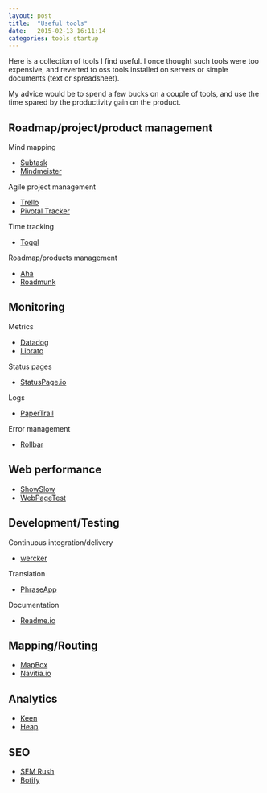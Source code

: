 ```yaml
---
layout: post
title:  "Useful tools"
date:   2015-02-13 16:11:14
categories: tools startup
---
```


Here is a collection of tools I find useful. I once thought such tools were too expensive, and reverted to oss tools installed on servers or simple documents (text or spreadsheet).

My advice would be to spend a few bucks on a couple of tools, and use the time spared by the productivity gain on the product.

Roadmap/project/product management
----------------------------------

Mind mapping

* [Subtask](https://www.subtask.com/)
* [Mindmeister](http://www.mindmeister.com/)

Agile project management

* [Trello](https://trello.com/)
* [Pivotal Tracker](https://www.pivotaltracker.com/)

Time tracking

* [Toggl](https://www.toggl.com/)

Roadmap/products management

* [Aha](http://www.aha.io/)
* [Roadmunk](https://roadmunk.com/)

Monitoring
----------

Metrics

* [Datadog](https://www.datadoghq.com/)
* [Librato](https://metrics.librato.com/)

Status pages

* [StatusPage.io](https://www.statuspage.io/)

Logs

* [PaperTrail](https://papertrailapp.com/)

Error management

* [Rollbar](https://rollbar.com/)

Web performance
---------------

* [ShowSlow](http://www.showslow.com/)
* [WebPageTest](http://www.webpagetest.org/)

Development/Testing
-------------------

Continuous integration/delivery

* [wercker](http://wercker.com/)

Translation

* [PhraseApp](http://phraseapp.com/)

Documentation

* [Readme.io](https://readme.io/)

Mapping/Routing
---------------

* [MapBox](https://www.mapbox.com/)
* [Navitia.io](http://navitia.io/)

Analytics
---------

* [Keen](http://keen.io)
* [Heap](https://heapanalytics.com/)

SEO
---

* [SEM Rush](http://www.semrush.com/)
* [Botify](https://www.botify.com/)
